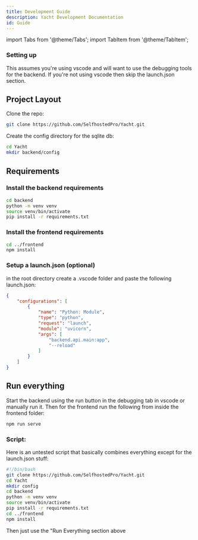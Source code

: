 ```yaml
---
title: Development Guide
description: Yacht Development Documentation
id: Guide
---
```

import Tabs from '@theme/Tabs';
import TabItem from '@theme/TabItem';

### Setting up
This assumes you're using vscode and will want to use the debugging tools for the backend. If you're not using vscode then skip the launch.json section.

## Project Layout
Clone the repo:

```bash
git clone https://github.com/SelfhostedPro/Yacht.git
```

Create the config directory for the sqlite db:


```bash
cd Yacht
mkdir backend/config
```

## Requirements

### Install the backend requirements

```bash
cd backend
python -m venv venv
source venv/bin/activate
pip install -r requirements.txt
```

### Install the frontend requirements

```bash
cd ../frontend
npm install
```


### Setup a launch.json (optional)
in the root directory create a .vscode folder and paste the following launch.json:

```json title=".vscode/launch.json"
{
    "configurations": [
        {
            "name": "Python: Module",
            "type": "python",
            "request": "launch",
            "module": "uvicorn",
            "args": [
                "backend.api.main:app",
                "--reload"
            ]
        }
    ]
}
```

## Run everything
Start the backend using the run button in the debugging tab in vscode or manually run it. Then for the frontend run the following from inside the frontend folder:


```bash
npm run serve
```

### Script:
Here is an untested script that basically combines everything except for the launch.json stuff:

```bash
#!/bin/bash
git clone https://github.com/SelfhostedPro/Yacht.git
cd Yacht
mkdir config
cd backend
python -m venv venv
source venv/bin/activate
pip install -r requirements.txt
cd ../frontend
npm install
```
Then just use the "Run Everything section above
